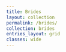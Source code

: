 ```yaml
---
title: Brides
layout: collection
permalink: /brides/
collection: brides
entries_layout: grid
classes: wide
---
```

